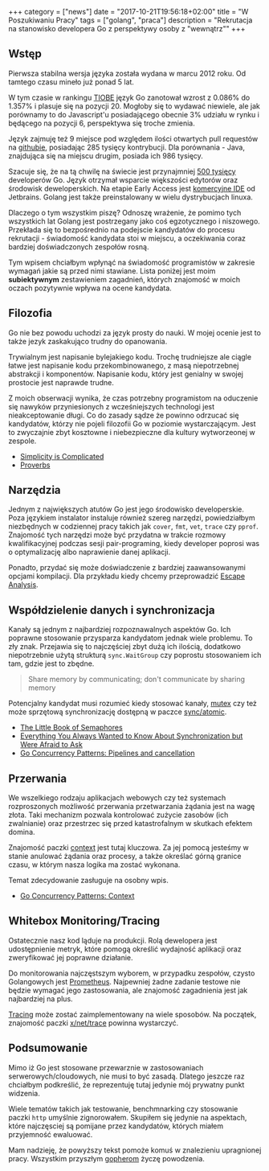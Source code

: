 +++
category = ["news"]
date = "2017-10-21T19:56:18+02:00"
title = "W Poszukiwaniu Pracy"
tags = ["golang", "praca"]
description = "Rekrutacja na stanowisko developera Go z perspektywy osoby z \"wewnątrz\""
+++

## Wstęp

Pierwsza stabilna wersja języka została wydana w marcu 2012 roku.
Od tamtego czasu mineło już ponad 5 lat.

W tym czasie w rankingu [TIOBE](https://www.tiobe.com/tiobe-index/) język Go zanotował wzrost z 0.086% do 1.357% i plasuje się na pozycji 20.
Mogłoby się to wydawać niewiele, ale jak porównamy to do Javascript'u posiadającego obecnie 3% udziału w rynku i będącego na pozycji 6, perspektywa się troche zmienia.

Język zajmuję też 9 miejsce pod względem ilości otwartych pull requestów na [githubie](https://octoverse.github.com), posiadając 285 tysięcy kontrybucji.
Dla porównania - Java, znajdująca się na miejscu drugim, posiada ich 986 tysięcy.

Szacuje się, że na tą chwilę na świecie jest przynajmniej [500 tysięcy](https://research.swtch.com/gophercount) developerów Go. 
Język otrzymał wsparcie większości edytorów oraz środowisk deweloperskich.
Na etapie Early Access jest [komercyjne IDE](https://www.jetbrains.com/go/) od Jetbrains.
Golang jest także preinstalowany w wielu dystrybucjach linuxa.
 
Dlaczego o tym wszystkim piszę? 
Odnoszę wrażenie, że pomimo tych wszystkich lat Golang jest postrzegany jako coś egzotycznego i niszowego.
Przekłada się to bezpośrednio na podejscie kandydatów do procesu rekrutacji - 
świadomość kandydata stoi w miejscu, a oczekiwania coraz bardziej doświadczonych zespołów rosną.

Tym wpisem chciałbym wpłynąć na świadomość programistów w zakresie wymagań jakie są przed nimi stawiane. Lista poniżej jest moim **subiektywnym** zestawieniem zagadnień, których znajomość w moich oczach pozytywnie wpływa na ocene kandydata.


## Filozofia

Go nie bez powodu uchodzi za język prosty do nauki. W mojej ocenie jest to także jezyk zaskakująco trudny do opanowania. 

Trywialnym jest napisanie bylejakiego kodu. Trochę trudniejsze ale ciągle łatwe jest napisanie kodu przekombinowanego, z masą niepotrzebnej abstrakcji i komponentów. Napisanie kodu, który jest genialny w swojej prostocie jest naprawde trudne.

Z moich obserwacji wynika, że czas potrzebny programistom na oduczenie się nawyków przyniesionych z wcześniejszych technologi jest nieakceptowanie długi.
Co do zasady sądze że powinno odrzucać się kandydatów, którzy nie pojeli filozofii Go w poziomie wystarczającym. Jest to zwyczajnie zbyt kosztowne i niebezpieczne dla kultury wytworzeonej w zespole.

* [Simplicity is Complicated](https://www.youtube.com/watch?v=rFejpH_tAHM)
* [Proverbs](https://go-proverbs.github.io)

## Narzędzia

Jednym z największych atutów Go jest jego środowisko developerskie. Poza językiem instalator instaluje również szereg narzędzi, powiedziałbym niezbędnych w codziennej pracy takich jak `cover`, `fmt`, `vet`, `trace` czy `pprof`.
Znajomość tych narzędzi może być przydatna w trakcie rozmowy kwalifikacyjnej podczas sesji pair-programing, kiedy developer poprosi was o optymalizację albo naprawienie danej aplikacji.

Ponadto, przydać się może doświadczenie z bardziej zaawansowanymi opcjami kompilacji. Dla przykładu kiedy chcemy przeprowadzić [Escape Analysis](https://en.wikipedia.org/wiki/Escape_analysis).


## Współdzielenie danych i synchronizacja

Kanały są jednym z najbardziej rozpoznawalnych aspektów Go. Ich poprawne stosowanie przysparza kandydatom jednak wiele problemu. To zły znak. Przejawia się to najczęściej zbyt dużą ich ilością, dodatkowo niepotrzebnie użytą strukturą `sync.WaitGroup` czy poprostu stosowaniem ich tam, gdzie jest to zbędne.

> Share memory by communicating; don't communicate by sharing memory

Potencjalny kandydat musi rozumieć kiedy stosować kanały, [mutex](https://pl.wikipedia.org/wiki/Problem_wzajemnego_wykluczania) czy też może sprzętową synchronizację dostępną w paczce [sync/atomic](https://golang.org/pkg/sync/atomic/).

* [The Little Book of Semaphores](http://greenteapress.com/wp/semaphores/)
* [Everything You Always Wanted to Know About Synchronization but Were Afraid to Ask](http://sigops.org/sosp/sosp13/papers/p33-david.pdf)
* [Go Concurrency Patterns: Pipelines and cancellation](https://blog.golang.org/pipelines)
  
## Przerwania
We wszelkiego rodzaju aplikacjach webowych czy też systemach rozproszonych możliwość przerwania przetwarzania żądania jest na wagę złota. Taki mechanizm pozwala kontrolować zużycie zasobów (ich zwalnianie) oraz przestrzec się przed katastrofalnym w skutkach efektem domina.

Znajomość paczki [context](https://golang.org/pkg/context) jest tutaj kluczowa. 
Za jej pomocą jesteśmy w stanie anulować żądania oraz procesy, a także określać górną granice czasu, w którym nasza logika ma zostać wykonana. 

Temat zdecydowanie zasługuje na osobny wpis.

* [Go Concurrency Patterns: Context](https://blog.golang.org/context)
  

## Whitebox Monitoring/Tracing
Ostatecznie nasz kod ląduje na produkcji. Rolą dewelopera jest udostępnienie metryk, które pomogą określić wydajność aplikacji oraz zweryfikować jej poprawne działanie.

Do monitorowania najczęstszym wyborem, w przypadku zespołów, czysto Golangowych jest [Prometheus](https://prometheus.io). Najpewniej żadne zadanie testowe nie będzie wymagać jego zastosowania, ale znajomość zagadnienia jest jak najbardziej na plus.

[Tracing](https://en.wikipedia.org/wiki/Tracing_(software)) może zostać zaimplementowany na wiele sposobów. Na początek, znajomość paczki [x/net/trace](https://godoc.org/golang.org/x/net/trace) powinna wystarczyć.

## Podsumowanie
Mimo iż Go jest stosowane przewarznie w zastosowaniach serwerowych/cloudowych, nie musi to być zasadą. Dlatego jeszcze raz chciałbym podkreślić, że reprezentuję tutaj jedynie mój prywatny punkt widzenia.

Wiele tematów takich jak testowanie, benchmnarking czy stosowanie paczki `http` umyślnie zignorowałem. Skupiłem się jedynie na aspektach, które najczęsciej są  pomijane przez kandydatów, których miałem przyjemność ewaluować.

Mam nadzieję, że powyższy tekst pomoże komuś w znalezieniu upragnionej pracy. Wszystkim przyszłym [gopherom](https://blog.golang.org/gopher) życzę powodzenia. 



